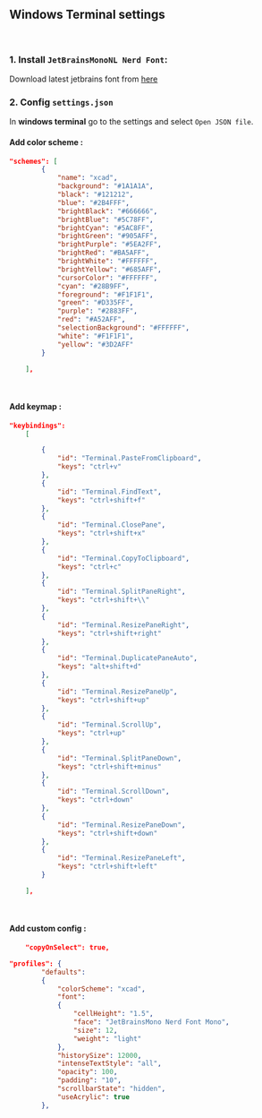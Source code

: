 ## Windows Terminal settings

<br>

### 1. Install `JetBrainsMonoNL Nerd Font`:
Download latest jetbrains font from [here](https://github.com/ryanoasis/nerd-fonts/releases/download/v2.3.3/JetBrainsMono.zip)


### 2. Config `settings.json`
In **windows terminal** go to the settings and select `Open JSON file`.

#### Add color scheme : 
```json
"schemes": [
		{
			"name": "xcad",
			"background": "#1A1A1A",
			"black": "#121212",
			"blue": "#2B4FFF",
			"brightBlack": "#666666",
			"brightBlue": "#5C78FF",
			"brightCyan": "#5AC8FF",
			"brightGreen": "#905AFF",
			"brightPurple": "#5EA2FF",
			"brightRed": "#BA5AFF",
			"brightWhite": "#FFFFFF",
			"brightYellow": "#685AFF",
			"cursorColor": "#FFFFFF",
			"cyan": "#28B9FF",
			"foreground": "#F1F1F1",
			"green": "#D335FF",
			"purple": "#2883FF",
			"red": "#A52AFF",
			"selectionBackground": "#FFFFFF",
			"white": "#F1F1F1",
			"yellow": "#3D2AFF"
		}

	],
```

<br>

#### Add keymap : 
```json
"keybindings": 
    [

        {
            "id": "Terminal.PasteFromClipboard",
            "keys": "ctrl+v"
        },
        {
            "id": "Terminal.FindText",
            "keys": "ctrl+shift+f"
        },
        {
            "id": "Terminal.ClosePane",
            "keys": "ctrl+shift+x"
        },
        {
            "id": "Terminal.CopyToClipboard",
            "keys": "ctrl+c"
        },
        {
            "id": "Terminal.SplitPaneRight",
            "keys": "ctrl+shift+\\"
        },
        {
            "id": "Terminal.ResizePaneRight",
            "keys": "ctrl+shift+right"
        },
        {
            "id": "Terminal.DuplicatePaneAuto",
            "keys": "alt+shift+d"
        },
        {
            "id": "Terminal.ResizePaneUp",
            "keys": "ctrl+shift+up"
        },
        {
            "id": "Terminal.ScrollUp",
            "keys": "ctrl+up"
        },
        {
            "id": "Terminal.SplitPaneDown",
            "keys": "ctrl+shift+minus"
        },
        {
            "id": "Terminal.ScrollDown",
            "keys": "ctrl+down"
        },
        {
            "id": "Terminal.ResizePaneDown",
            "keys": "ctrl+shift+down"
        },
        {
            "id": "Terminal.ResizePaneLeft",
            "keys": "ctrl+shift+left"
        }

    ],
```

<br>

#### Add custom config : 
```json
    "copyOnSelect": true,
```
```json
"profiles": {
        "defaults": 
        {
            "colorScheme": "xcad",
            "font": 
            {
                "cellHeight": "1.5",
                "face": "JetBrainsMono Nerd Font Mono",
                "size": 12,
                "weight": "light"
            },
            "historySize": 12000,
            "intenseTextStyle": "all",
            "opacity": 100,
            "padding": "10",
            "scrollbarState": "hidden",
            "useAcrylic": true
        },
```


